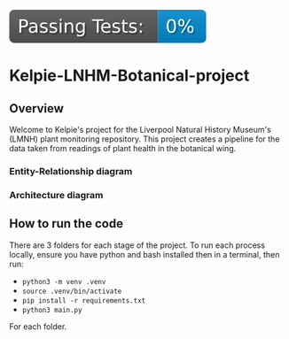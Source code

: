 [![badge](./.github/badges/passed_percentage.svg)](./util/pytest_scores.json)

# Kelpie-LNHM-Botanical-project

## Overview 

Welcome to Kelpie's project for the Liverpool Natural History Museum's (LMNH) plant monitoring repository. This project creates a pipeline for the data taken from readings of plant health in the botanical wing.

### Entity-Relationship diagram

### Architecture diagram

## How to run the code

There are 3 folders for each stage of the project. To run each process locally, ensure you have python and bash installed then in a terminal, then run:

- `python3 -m venv .venv`
- `source .venv/bin/activate`
- `pip install -r requirements.txt`
- `python3 main.py`

For each folder.